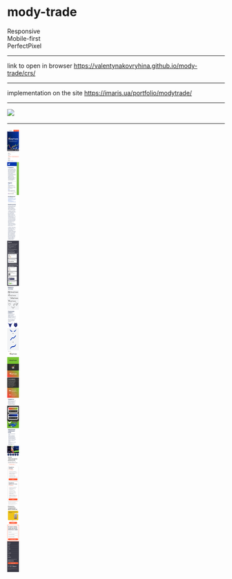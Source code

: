 # mody-trade
Responsive<br>
Mobile-first<br>
PerfectPixel
___
link to open in browser https://valentynakovryhina.github.io/mody-trade/crs/
___
implementation on the site https://imaris.ua/portfolio/modytrade/
___
![](https://github.com/ValentynaKovryhina/mody-trade/blob/main/src/desktop.jpg)
___
![](https://github.com/ValentynaKovryhina/mody-trade/blob/main/src/mobile.jpg)
